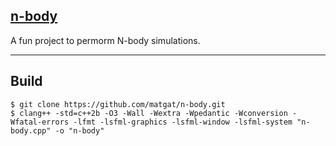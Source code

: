 ## [n-body](https://github.com/matgat/n-body.git)

A fun project to permorm N-body simulations.


_________________________________________________________________________
## Build
```
$ git clone https://github.com/matgat/n-body.git
$ clang++ -std=c++2b -O3 -Wall -Wextra -Wpedantic -Wconversion -Wfatal-errors -lfmt -lsfml-graphics -lsfml-window -lsfml-system "n-body.cpp" -o "n-body"
```
